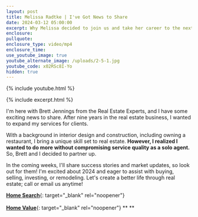 ```yaml
---
layout: post
title: Melissa Radtke | I've Got News to Share
date: 2024-03-12 05:00:00
excerpt: Why Melissa decided to join us and take her career to the next level.
enclosure:
pullquote:
enclosure_type: video/mp4
enclosure_time:
use_youtube_image: true
youtube_alternate_image: /uploads/2-5-1.jpg
youtube_code: x02RSc8I-Yo
hidden: true
---
```

{% include youtube.html %}

{% include excerpt.html %}

I'm here with Brett Jennings from the Real Estate Experts, and I have some exciting news to share. After nine years in the real estate business, I wanted to expand my services for clients.

With a background in interior design and construction, including owning a restaurant, I bring a unique skill set to real estate. **However, I realized I wanted to do more without compromising service quality as a solo agent.** So, Brett and I decided to partner up.

In the coming weeks, I'll share success stories and market updates, so look out for them! I'm excited about 2024 and eager to assist with buying, selling, investing, or remodeling. Let's create a better life through real estate; call or email us anytime!

[**Home Search**](https://realestateexperts.ruuster.com/agent/melissa-radtke){: target="_blank" rel="noopener"}**<br><br>**[**Home Value**](https://get.homebot.ai/?id=30ba332c-f10a-4efa-9f62-4c4e32628234){: target="_blank" rel="noopener"} ** ** <br>​​